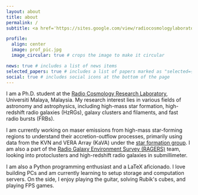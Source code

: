 ```yaml
---
layout: about
title: about
permalink: /
subtitle: <a href='https://sites.google.com/view/radiocosmologylaboratory/home'>Radio Cosmology Research Laboratory, Universiti Malaya, Malaysia</a>

profile:
  align: center
  image: prof_pic.jpg
  image_circular: true # crops the image to make it circular

news: true # includes a list of news items
selected_papers: true # includes a list of papers marked as "selected={true}"
social: true # includes social icons at the bottom of the page
---
```


I am a Ph.D. student at the [Radio Cosmology Research Laboratory](https://sites.google.com/view/radiocosmologylaboratory/home), Universiti Malaya, Malaysia. My research interest lies in various fields of astronomy and astrophysics, including high-mass star formation, high-redshift radio galaxies (HzRGs), galaxy clusters and filaments, and fast radio bursts (FRBs).

I am currently working on maser emissions from high-mass star-forming regions to understand their accretion-outflow processes, primarily using data from the KVN and VERA Array (KaVA) under the [star formation group](https://www.cambridge.org/core/journals/proceedings-of-the-international-astronomical-union/article/understanding-highmass-star-formation-through-kava-observations-of-water-and-methanol-masers/19BE34287FA23B816425F5D6AF6CB487). I am also a part of the [Radio Galaxy Environment Survey (RAGERS)](https://www.eaobservatory.org/jcmt/science/large-programs/ragers/) team, looking into protoclusters and high-redshift radio galaxies in submillimeter.

I am also a Python programming enthusiast and a LaTeX aficionado. I love building PCs and am currently learning to setup storage and computation servers. On the side, I enjoy playing the guitar, solving Rubik's cubes, and playing FPS games.
